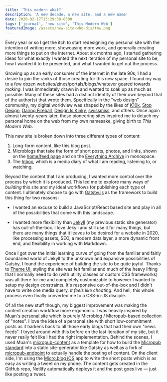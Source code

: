 ```yaml
---
title: 'This modern what?'
description: 'A new decade, a new site, and a new name'
date: 2020-02-17T15:29:38-0500
tags: ['journal', 'new site', 'This Modern Web']
featuredImage: /assets/new-site-who-dis/tmw.png
---
```


Every year or so I get the itch to start redesigning my personal site with the intention of writing more, showcasing more work, and generally creating more things to put on the internet. About six months ago, I started gathering ideas for what exactly I wanted the next iteration of my personal site to be, how I wanted it to be presented, and what _I_ wanted to get out the process.

Growing up as an early consumer of the internet in the late 90s, I had a desire to join the ranks of those creating for this new space. I found my way to a few dozen websites/zines/portals/blogs/whatever geared towards _making_. I was immediately drawn in and wanted to soak up as much as possible. Many of these sites had a distinct identity of their own beyond that of the author(s) that wrote them. Specifically in the "web design" community, my digital worldview was shaped by the likes of [K10k](https://web.archive.org/web/20030207162038/http://www.k10k.net:80/), [Stop Design](http://v2.stopdesign.com/), [Daring Fireball](https://daringfireball.net), [Design Is Kinky](https://web.archive.org/web/20020802043308/http://designiskinky.com/index_main.html), [swissmiss](https://web.archive.org/web/20051202063834/http://swissmiss.typepad.com/), and others. Once again almost twenty-years later, these pioneering sites inspired me to detach my personal home on the web from my own namesake, giving birth to _This Modern Web_.

This new site is broken down into three different types of content:

1. Long-form content, like this blog post.
2. Microblogs that take the form of short posts, photos, and links, shown on the [home/feed page](/) and on the [Everything Archive](/archive) in monospace.
3. The [Inbox](/inbox), which is a media diary of what I am reading, listening to, or watching.

Beyond the content that I am producing, I wanted more control over the process by which it is produced. This led me to explore many ways of _building_ this site and my ideal workflows for publishing each type of content. I ultimately choose to go with [Gatsby.js](https://gatsbyjs.com) as the framework to build this thing for two reasons:

- I wanted an excuse to build a JavaScript/React based site and play in all of the possibilities that come with this landscape.

- I wanted more flexibility than [Jekyll](https://jekyllrb.com) (my previous static site generator) has out-of-the-box. I love Jekyll and still use it for many things, but there are many things that it leaves to be desired for a website in 2020, like processing assets, SEO, a modern data layer, a more dynamic front end, and flexibility in working with Markdown.

Once I got over the initial learning curve of going from the familiar and fairly boundaried world of Jekyll to the unknown and expansive possibilities of Gatsby, I found the experience of building the site to be quite joyful. Thanks to [Theme UI](https://themeui.com), styling the site was felt familiar and much of the heavy lifting that I normally need to do (with utility classes or custom CSS frameworks) was all there for me and completely customizable to however I wanted to setup my design constraints. It's responsive out-of-the-box and I didn't have to write one media query. _It feels like cheating_. And hell, this whole process even finally converted me to a CSS-in-JS disciple.

Of all the new stuff though, my biggest improvement was making the content creation workflow more ergonomic. I was heavily inspired by [Muan's personal site](https://muan.co) which is purely Microblog / Micropub-based collection of "notes". I love the idea of a personal site with short low-commitment posts as it harkens back to all those early blogs that had their own "news feeds". I toyed around with this before on the last iteration of my site, but it never really felt like I had the right implementation. Behind the scenes, I used Muan's [micropub-content](https://github.com/muan/micropub-content) as a template for how to build the [Micropub standard](https://www.w3.org/TR/micropub/) into a static site-generator like Gatsby as well as a fork of [micropub-endpoint](https://github.com/muan/micropub-endpoint) to actually handle the posting of content. On the client side, I'm using the [Micro.blog iOS](https://apps.apple.com/us/app/micro-blog/id1253201335) app to write the short posts which is as easy as writing a tweet on my phone. The content gets created in the GitHub repo, Netlify automatically deploys it and the post goes live — just like posting a tweet.

